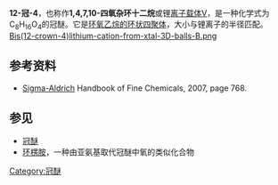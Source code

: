 **12-冠-4**，也称作**1,4,7,10-四氧杂环十二烷**或锂[离子载体V](https://zh.wikipedia.org/wiki/离子载体 "wikilink")，是一种化学式为C<sub>8</sub>H<sub>16</sub>O<sub>4</sub>的冠醚。它是[环氧乙烷的环状四聚体](../Page/环氧乙烷.md "wikilink")，大小与锂离子的半径匹配。
[Bis(12-crown-4)lithium-cation-from-xtal-3D-balls-B.png](https://zh.wikipedia.org/wiki/File:Bis\(12-crown-4\)lithium-cation-from-xtal-3D-balls-B.png "fig:Bis(12-crown-4)lithium-cation-from-xtal-3D-balls-B.png")

## 参考资料

  - [Sigma-Aldrich](https://zh.wikipedia.org/wiki/Sigma-Aldrich "wikilink")
    Handbook of Fine Chemicals, 2007, page 768.

## 参见

  - [冠醚](../Page/冠醚.md "wikilink")
  - [环楞胺](https://zh.wikipedia.org/wiki/环楞胺 "wikilink")，一种由亚氨基取代冠醚中氧的类似化合物

[Category:冠醚](https://zh.wikipedia.org/wiki/Category:冠醚 "wikilink")